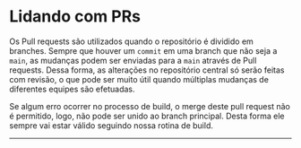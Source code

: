 # Lidando com PRs

Os Pull requests são utilizados quando o repositório é dividido em branches. Sempre que houver um `commit` em uma branch que não seja a `main`, as mudanças podem ser enviadas para a `main` através de Pull requests. Dessa forma, as alterações no repositório central só serão feitas com revisão, o que pode ser muito útil quando múltiplas mudanças de diferentes equipes são efetuadas.

Se algum erro ocorrer no processo de build, o merge deste pull request não é permitido, logo, não pode ser unido ao branch principal. Desta forma ele sempre vai estar válido seguindo nossa rotina de build.

---
